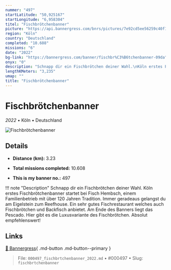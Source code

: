 ```yaml
---
nummer: "497"
startLatitude: "50,925167"
startLongitude: "6,958304"
titel: "Fischbrötchenbanner"
picture: "https://api.bannergress.com/bnrs/pictures/7e92cd5ee56259c40f1cd19da7e0adb5"
region: "Köln"
country: "Deutschland"
completed: "10.608"
missions: "6"
date: "2022"
bg-link: "https://bannergress.com/banner/fischbr%C3%B6tchenbanner-09da"
onyx: "0"
description: "Schnapp dir ein Fischbrötchen deiner Wahl.\nKöln erstes Fischbrötchenbanner startet bei Fisch Hembsch, einem Familienbetrieb mit über 120 Jahren Tradition. Immer geradeaus gelangst du am Eigelstein zum Reefhouse. Ein sehr gutes Fischrestaurant welches auch Fischbrötchen und Backfisch anbietet.\nAm Ende des Banners liegt das Pescado. Hier gibt es die Luxusvariante des Fischbrötchen. Absolut empfehlenswert!"
lengthKMeters: "3,235"
umap: ""
title: "Fischbrötchenbanner"
---
```

# Fischbrötchenbanner

*2022* • Köln • Deutschland

![Fischbrötchenbanner](https://api.bannergress.com/bnrs/pictures/7e92cd5ee56259c40f1cd19da7e0adb5)

## Details
- **Distance (km):** 3.23

- **Total missions completed:** 10.608
- **This is my banner no.:** 497


!!! note "Description"
    Schnapp dir ein Fischbrötchen deiner Wahl.
Köln erstes Fischbrötchenbanner startet bei Fisch Hembsch, einem Familienbetrieb mit über 120 Jahren Tradition. Immer geradeaus gelangst du am Eigelstein zum Reefhouse. Ein sehr gutes Fischrestaurant welches auch Fischbrötchen und Backfisch anbietet.
Am Ende des Banners liegt das Pescado. Hier gibt es die Luxusvariante des Fischbrötchen. Absolut empfehlenswert!



## Links
[🔗 Bannergress](https://bannergress.com/banner/fischbr%C3%B6tchenbanner-09da){ .md-button .md-button--primary }



> File: `000497_fischbrtchenbanner_2022.md` • #000497 • Slug: `fischbrtchenbanner`
